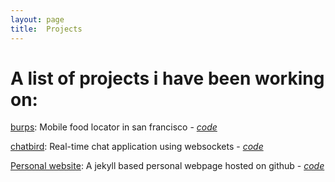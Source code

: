 ```yaml
---
layout: page
title:  Projects
---
```

# A list of projects i have been working on:

[burps](http://burps.herokuapp.com/): Mobile food locator in san francisco - [*code*](https://github.com/laxmynarain/burps)

[chatbird](http://chatbird.herokuapp.com/): Real-time chat application using websockets - [*code*](https://github.com/laxmynarain/chatbird)

[Personal website](http://laxmynarain.github.io/): A jekyll based personal webpage hosted on github - [*code*](https://github.com/laxmynarain/laxmynarain.github.io)